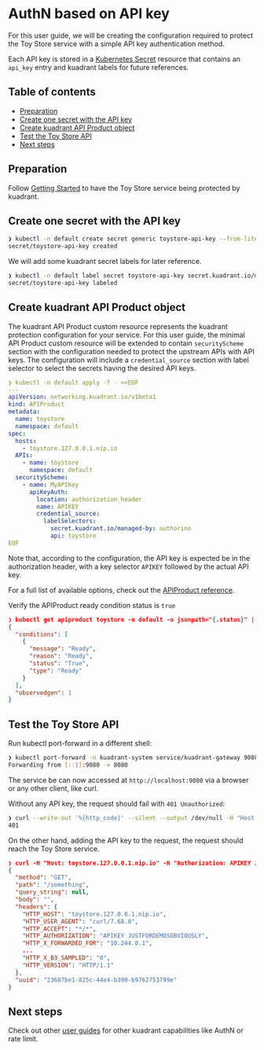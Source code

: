 # AuthN based on API key

For this user guide, we will be creating the configuration required to protect the Toy Store service
with a simple API key authentication method.

Each API key is stored in a [Kubernetes Secret](https://kubernetes.io/docs/concepts/configuration/secret/)
resource that contains an `api_key` entry and kuadrant labels for future references.

## Table of contents

* [Preparation](#preparation)
* [Create one secret with the API key](#create-one-secret-with-the-api-key)
* [Create kuadrant API Product object](#create-kuadrant-api-product-object)
* [Test the Toy Store API](#test-the-toy-store-api)
* [Next steps](#next-steps)

## Preparation

Follow [Getting Started](/doc/getting-started.md) to have the Toy Store service
being protected by kuadrant.

## Create one secret with the API key

```bash
❯ kubectl -n default create secret generic toystore-api-key --from-literal=api_key=JUSTFORDEMOSOBVIOUSLY
secret/toystore-api-key created
```

We will add some kuadrant secret labels for later reference.

```bash
❯ kubectl -n default label secret toystore-api-key secret.kuadrant.io/managed-by="authorino" api=toystore
secret/toystore-api-key labeled
```

## Create kuadrant API Product object

The kuadrant API Product custom resource represents the kuadrant protection configuration for your service.
For this user guide, the minimal API Product custom resource will be extended to contain `securityScheme`
section with the configuration needed to protect the upstream APIs with API keys.
The configuration will include a `credential_source` section with label selector to select
the secrets having the desired API keys.


```yaml
❯ kubectl -n default apply -f - <<EOF
---
apiVersion: networking.kuadrant.io/v1beta1
kind: APIProduct
metadata:
  name: toystore
  namespace: default
spec:
  hosts:
    - toystore.127.0.0.1.nip.io
  APIs:
    - name: toystore
      namespace: default
  securityScheme:
    - name: MyAPIKey
      apiKeyAuth:
        location: authorization_header
        name: APIKEY
        credential_source:
          labelSelectors:
            secret.kuadrant.io/managed-by: authorino
            api: toystore
EOF
```

Note that, according to the configuration, the API key is expected be in the authorization header,
with a key selector `APIKEY` followed by the actual API key.

For a full list of available options, check out the [APIProduct reference](/apis/networking/v1beta1/apiproduct_types.go).

Verify the APIProduct ready condition status is `true`

```json
❯ kubectl get apiproduct toystore -n default -o jsonpath="{.status}" | jq '.'
{
  "conditions": [
    {
      "message": "Ready",
      "reason": "Ready",
      "status": "True",
      "type": "Ready"
    }
  ],
  "observedgen": 1
}
```

## Test the Toy Store API

Run kubectl port-forward in a different shell:

```bash
❯ kubectl port-forward -n kuadrant-system service/kuadrant-gateway 9080:80
Forwarding from [::1]:9080 -> 8080
```

The service be can now accessed at `http://localhost:9080` via a browser or any other client, like curl.

Without any API key, the request should fail with `401 Unauthorized`:

```bash
❯ curl --write-out '%{http_code}' --silent --output /dev/null -H "Host: toystore.127.0.0.1.nip.io" localhost:9080/toy
401
```

On the other hand, adding the API key to the request, the request should reach the Toy Store service.

```json
❯ curl -H "Host: toystore.127.0.0.1.nip.io" -H "Authorization: APIKEY JUSTFORDEMOSOBVIOUSLY" localhost:9080/something
{
  "method": "GET",
  "path": "/something",
  "query_string": null,
  "body": "",
  "headers": {
    "HTTP_HOST": "toystore.127.0.0.1.nip.io",
    "HTTP_USER_AGENT": "curl/7.68.0",
    "HTTP_ACCEPT": "*/*",
    "HTTP_AUTHORIZATION": "APIKEY JUSTFORDEMOSOBVIOUSLY",
    "HTTP_X_FORWARDED_FOR": "10.244.0.1",
    ...
    "HTTP_X_B3_SAMPLED": "0",
    "HTTP_VERSION": "HTTP/1.1"
  },
  "uuid": "23687be1-825c-44e4-b390-b9762753799e"
}
```

## Next steps

Check out other [user guides](/README.md#user-guides) for other kuadrant capabilities like AuthN or rate limit.
